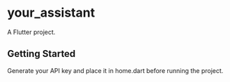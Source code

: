 # your_assistant

A  Flutter project.

## Getting Started

Generate your API key and place it in home.dart before running the project.
